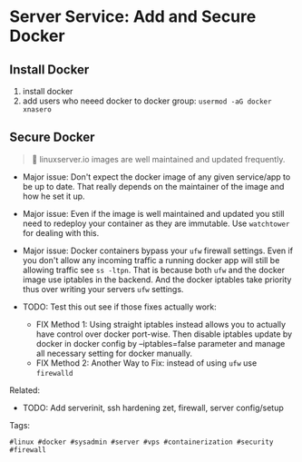 # Server Service: Add and Secure Docker

## Install Docker

1. install docker
2. add users who neeed docker to docker group: `usermod -aG docker xnasero`

## Secure Docker

> 🧐 linuxserver.io images are well maintained and updated frequently.

* Major issue: Don't expect the docker image of any given service/app to be up
  to date. That really depends on the maintainer of the image and how he set it
  up.
* Major issue: Even if the image is well maintained and updated you still need
  to redeploy your container as they are immutable. Use `watchtower` for
  dealing with this.
* Major issue: Docker containers bypass your `ufw` firewall settings. Even if
  you don't allow any incoming traffic a running docker app will still be
  allowing traffic see `ss -ltpn`. That is because both `ufw` and the docker
  image use iptables in the backend. And the docker iptables take priority thus
  over writing your servers `ufw` settings.

* TODO: Test this out see if those fixes actually work:
    * FIX Method 1: Using straight iptables instead allows you to actually have
      control over docker port-wise. Then disable iptables update by docker in
      docker config by –iptables=false parameter and manage all necessary
      setting for docker manually.
    * FIX Method 2: Another Way to Fix: instead of using `ufw` use `firewalld`

Related:

* TODO: Add serverinit, ssh hardening zet, firewall, server config/setup

Tags:

    #linux #docker #sysadmin #server #vps #containerization #security #firewall
